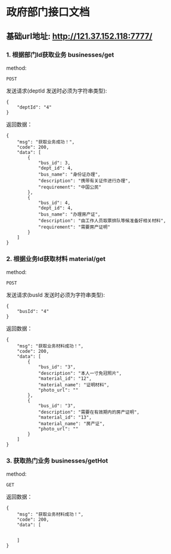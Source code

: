 # 政府部门接口文档

## 基础url地址: http://121.37.152.118:7777/

### 1. 根据部门Id获取业务 businesses/get
method:
```
POST
```
发送请求(deptId 发送时必须为字符串类型):
```
{
    "deptId": "4"
}
```
返回数据：
```
{
    "msg": "获取业务成功！",
    "code": 200,
    "data": [
        {
            "bus_id": 3,
            "dept_id": 4,
            "bus_name": "身份证办理",
            "description": "携带有关证件进行办理", 
            "requirement": "中国公民"
        },
        {
            "bus_id": 4,
            "dept_id": 4,
            "bus_name": "办理房产证",
            "description": "由工作人员取票排队等候准备好相关材料", 
            "requirement": "需要房产证明"
        }
    ]
}
```

### 2. 根据业务Id获取材料 material/get
method:
```
POST
```
发送请求(busId 发送时必须为字符串类型):
```
{
    "busId": "4"
}
```
返回数据：
```
{
    "msg": "获取业务材料成功！",
    "code": 200,
    "data": [
        {
            "bus_id": "3",
            "description": "本人一寸免冠照片",
            "material_id": "12",
            "material_name": "证明材料",
            "photo_url": ""
        },
        {
            "bus_id": "3",
            "description": "需要在有效期内的房产证明",
            "material_id": "13",
            "material_name": "房产证",
            "photo_url": ""
        }
    ]
}
```

### 3. 获取热门业务 businesses/getHot
method:
```
GET
```
返回数据：
```
{
    "msg": "获取业务材料成功！",
    "code": 200,
    "data": [
        
       
    ]
}
```
